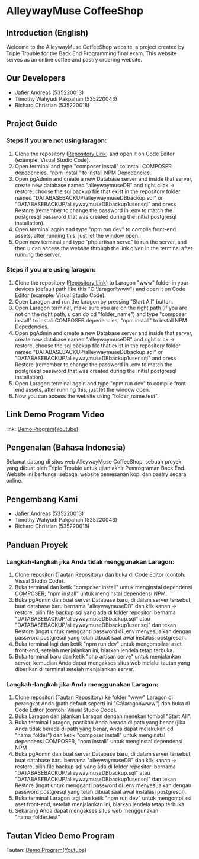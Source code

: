 # AlleywayMuse CoffeeShop
## Introduction (English)

Welcome to the AlleywayMuse CoffeeShop website, a project created by Triple Trouble for the Back End Programming final exam. This website serves as an online coffee and pastry ordering website.

## Our Developers
- Jafier Andreas (535220013)
- Timothy Wahyudi Pakpahan (535220043)
- Richard Christian (535220018)

## Project Guide
### Steps if you are not using laragon:
1. Clone the repository ([Repository Link](https://github.com/Kaezel/AlleywayMuse)) and open it on Code Editor (example: Visual Studio Code).
2. Open terminal and type "composer install" to install COMPOSER depedencies, "npm install" to install NPM Depedencies.
3. Open pgAdmin and create a new Database server and inside that server, create new database named "alleywaymuseDB" and right click -> restore, choose the sql backup file that exist in the repository folder named "DATABASEBACKUP/alleywaymuseDBbackup.sql" or "DATABASEBACKUP/alleywaymuseDBbackup1user.sql" and press Restore (remember to change the password in .env to match the postgresql password that was created during the initial postgresql installation).
4. Open terminal again and type "npm run dev" to compile front-end assets, after running this, just let the window open.
5. Open new terminal and type "php artisan serve" to run the server, and then u can access the website through the link given in the terminal after running the server.

### Steps if you are using laragon:
1. Clone the repository ([Repository Link](https://github.com/Kaezel/AlleywayMuse)) to Laragon "www" folder in your devices (default path like this "C:\laragon\www") and open it on Code Editor (example: Visual Studio Code).
2. Open Laragon and run the laragon by pressing "Start All" button.
3. Open Laragon terminal, make sure you are on the right path (if you are not on the right path, u can do cd "folder_name") and type "composer install" to install COMPOSER depedencies, "npm install" to install NPM Depedencies.
4. Open pgAdmin and create a new Database server and inside that server, create new database named "alleywaymuseDB" and right click -> restore, choose the sql backup file that exist in the repository folder named "DATABASEBACKUP/alleywaymuseDBbackup.sql" or "DATABASEBACKUP/alleywaymuseDBbackup1user.sql" and press Restore (remember to change the password in .env to match the postgresql password that was created during the initial postgresql installation).
5. Open Laragon terminal again and type "npm run dev" to compile front-end assets, after running this, just let the window open.
6. Now you can access the website using "folder_name.test".

## Link Demo Program Video
link: [Demo Program(Youtube)](https://youtu.be/MdscTHEzynw)


## Pengenalan (Bahasa Indonesia)

Selamat datang di situs web AlleywayMuse CoffeeShop, sebuah proyek yang dibuat oleh Triple Trouble untuk ujian akhir Pemrograman Back End. Website ini berfungsi sebagai website pemesanan kopi dan pastry secara online.

## Pengembang Kami
- Jafier Andreas (535220013)
- Timothy Wahyudi Pakpahan (535220043)
- Richard Christian (535220018)

## Panduan Proyek
### Langkah-langkah jika Anda tidak menggunakan Laragon:
1. Clone repositori ([Tautan Repository](https://github.com/Kaezel/AlleywayMuse)) dan buka di Code Editor (contoh: Visual Studio Code).
2. Buka terminal dan ketik "composer install" untuk menginstal dependensi COMPOSER, "npm install" untuk menginstal dependensi NPM.
3. Buka pgAdmin dan buat server Database baru, di dalam server tersebut, buat database baru bernama "alleywaymuseDB" dan klik kanan -> restore, pilih file backup sql yang ada di folder repositori bernama "DATABASEBACKUP/alleywaymuseDBbackup.sql" atau "DATABASEBACKUP/alleywaymuseDBbackup1user.sql" dan tekan Restore (ingat untuk mengganti password di .env menyesuaikan dengan password postgresql yang telah dibuat saat awal instalasi postgresql).
4. Buka terminal lagi dan ketik "npm run dev" untuk mengompilasi aset front-end, setelah menjalankan ini, biarkan jendela tetap terbuka.
5. Buka terminal baru dan ketik "php artisan serve" untuk menjalankan server, kemudian Anda dapat mengakses situs web melalui tautan yang diberikan di terminal setelah menjalankan server.

### Langkah-langkah jika Anda menggunakan Laragon:
1. Clone repositori ([Tautan Repository](https://github.com/Kaezel/AlleywayMuse)) ke folder "www" Laragon di perangkat Anda (path default seperti ini "C:\laragon\www") dan buka di Code Editor (contoh: Visual Studio Code).
2. Buka Laragon dan jalankan Laragon dengan menekan tombol "Start All".
3. Buka terminal Laragon, pastikan Anda berada di path yang benar (jika Anda tidak berada di path yang benar, Anda dapat melakukan cd "nama_folder") dan ketik "composer install" untuk menginstal dependensi COMPOSER, "npm install" untuk menginstal dependensi NPM
4. Buka pgAdmin dan buat server Database baru, di dalam server tersebut, buat database baru bernama "alleywaymuseDB" dan klik kanan -> restore, pilih file backup sql yang ada di folder repositori bernama "DATABASEBACKUP/alleywaymuseDBbackup.sql" atau "DATABASEBACKUP/alleywaymuseDBbackup1user.sql" dan tekan Restore (ingat untuk mengganti password di .env menyesuaikan dengan password postgresql yang telah dibuat saat awal instalasi postgresql).
5. Buka terminal Laragon lagi dan ketik "npm run dev" untuk mengompilasi aset front-end, setelah menjalankan ini, biarkan jendela tetap terbuka
6. Sekarang Anda dapat mengakses situs web menggunakan "nama_folder.test"

## Tautan Video Demo Program
Tautan: [Demo Program(Youtube)](https://youtu.be/MdscTHEzynw)